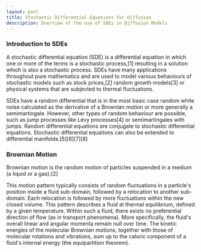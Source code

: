 ```yaml
---
layout: post
title: Stochastic Differential Equations for Diffusion
description: Overview of the use of SDEs in Diffusion Models
---
```


### Introduction to SDEs


A stochastic differential equation (SDE) is a differential equation 
in which one or more of the terms is a stochastic process,[1] resulting in 
a solution which is also a stochastic process. SDEs have many applications throughout 
pure mathematics and are used to model various behaviours of stochastic models such as stock 
prices,[2] random growth models[3] or physical systems that are subjected to thermal fluctuations.


SDEs have a random differential that is in the most basic case random white noise calculated 
as the derivative of a Brownian motion or more generally a semimartingale. However, other types 
of random behaviour are possible, such as jump processes like Lévy processes[4] or semimartingales 
with jumps. Random differential equations are conjugate to stochastic differential equations. 
Stochastic differential equations can also be extended to differential manifolds.[5][6][7][8]


### Brownian Motion

Brownian motion is the random motion of particles suspended in a medium (a liquid or a gas).[2]

This motion pattern typically consists of random fluctuations in a particle's position inside a 
fluid sub-domain, followed by a relocation to another sub-domain. Each relocation is followed by 
more fluctuations within the new closed volume. This pattern describes a fluid at thermal equilibrium, 
defined by a given temperature. Within such a fluid, there exists no preferential direction of flow 
(as in transport phenomena). More specifically, the fluid's overall linear and angular momenta remain 
null over time. The kinetic energies of the molecular Brownian motions, together with those of molecular 
rotations and vibrations, sum up to the caloric component of a fluid's internal energy 
(the equipartition theorem).


